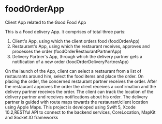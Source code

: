# foodOrderApp
Client App related to the Good Food App

This is a Food delivery App. It comprises of total three parts: 
1. Client's App, using which the client orders food (foodOrderApp)
2. Restaurant's App, using which the restaurant receives, approves and processes the order (foodOrderRestaurantPartnerApp)
3. Delivery Partner's App, through which the delivery partner gets a notification of a new order (foodOrderDeliveryPartnerApp)

On the launch of the App, client can select a restaurant from a list of restaurants around him, select the food items and place the order. On placing the order, the concerned restaurant partner receives the order. After the restaurant approves the order the client receives a confirmation and the delivery partner receives the order.
The client can track the location of the delivery partner and receives notifications about his order.
The delivery partner is guided with route maps towards the restaurant/client location using Apple Maps.
This project is developed using Swift 5, Xcode 10.2,RESTful API to connect to the backend services, CoreLocation, MapKit and Socket.IO frameworks
